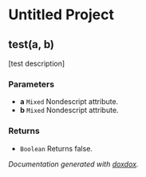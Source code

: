 # Untitled Project 




## test(a, b) 

[test description]




### Parameters

- **a** `Mixed`   Nondescript attribute.
- **b** `Mixed`   Nondescript attribute.




### Returns


- `Boolean`   Returns false.




*Documentation generated with [doxdox](https://github.com/neogeek/doxdox).*
